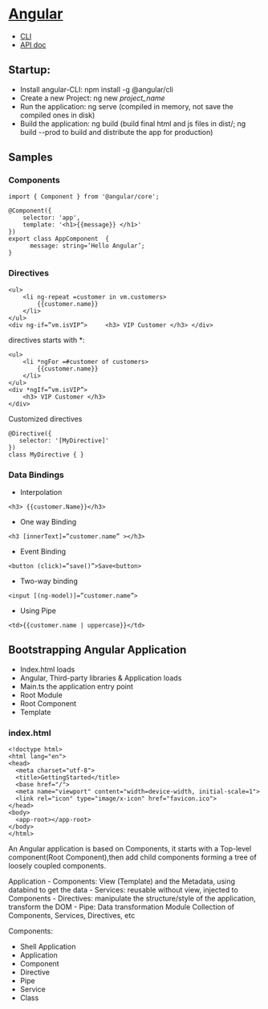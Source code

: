 # [Angular](https://angular.io/)
- [CLI](https://angular.io/cli)
- [API doc](https://angular.io/api)

## Startup:
- Install angular-CLI: npm install -g @angular/cli
- Create a new Project: ng new *project_name*
- Run the application: ng serve (compiled in memory, not save the compiled ones in disk)
- Build the application: ng build (build final html and js files in dist/; ng build --prod to build and distribute the app for production)

## Samples
### Components
```
import { Component } from '@angular/core'; 
 
@Component({     
    selector: 'app',     
    template: '<h1>{{message}} </h1>' 
}) 
export class AppComponent  {
      message: string=’Hello Angular’; 
}
```
### Directives
```
<ul>     
    <li ng-repeat =customer in vm.customers> 
        {{customer.name}}     
    </li> 
</ul> 
<div ng-if=”vm.isVIP”>     <h3> VIP Customer </h3> </div>
```
directives starts with \*:
```
<ul>     
    <li *ngFor =#customer of customers>         
        {{customer.name}}     
    </li> 
</ul> 
<div *ngIf=”vm.isVIP”> 
    <h3> VIP Customer </h3> 
</div>
```
Customized directives
```
@Directive({     
   selector: '[MyDirective]' 
}) 
class MyDirective { }
```
### Data Bindings
- Interpolation
```
<h3> {{customer.Name}}</h3>
```
- One way Binding
```
<h3 [innerText]=”customer.name” ></h3>
```
- Event Binding
```
<button (click)=”save()”>Save<button> 
```
- Two-way binding
```
<input [(ng-model)]=”customer.name”> 
```
- Using Pipe
```
<td>{{customer.name | uppercase}}</td>
```

## Bootstrapping Angular Application
- Index.html loads
- Angular, Third-party libraries & Application loads
- Main.ts the application entry point
- Root Module
- Root Component
- Template

### index.html
```
<!doctype html>
<html lang="en">
<head>
  <meta charset="utf-8">
  <title>GettingStarted</title>
  <base href="/">
  <meta name="viewport" content="width=device-width, initial-scale=1">
  <link rel="icon" type="image/x-icon" href="favicon.ico">
</head>
<body>
  <app-root></app-root>
</body>
</html>
```


An Angular application is based on Components, it starts with a Top-level component(Root Component),then add child components forming a tree of loosely coupled components.

Application
    - Components: View (Template) and the Metadata, using databind to get the data
    - Services: reusable without view, injected to Components
    - Directives: manipulate the structure/style of the application, transform the DOM
    - Pipe: Data transformation
Module
   Collection of Components, Services, Directives, etc

Components:
- Shell Application
- Application
- Component
- Directive
- Pipe
- Service
- Class
